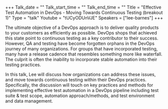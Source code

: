 +++
Talk_date = ""
Talk_start_time = ""
Talk_end_time = ""
Title = "Effective Test Automation in DevOps - Moving Towards Continuous Testing (breakout 1)"
Type = "talk"
Youtube = "tUCyODUnVJE"
Speakers = ["lee-barnes"]
+++

The ultimate objective of a DevOps approach is to deliver quality products to your customers as efficiently as possible. DevOps shops that achieved this state point to continuous testing as a key contributor to their success. However, QA and testing have become forgotten orphans in the DevOps journey of many organizations. For groups that have incorporated testing, many have a release cadence that resembles something more like waterfall. The culprit is often the inability to incorporate stable automation into their testing practices.

In this talk, Lee will discuss how organizations can address these issues, and move towards continuous testing within their DevOps practices. Specifically, the discussion will touch on key practices and methods for implementing effective test automation in a DevOps pipeline including test suite & test scope, automation approach/methods, and test environment and data management.
